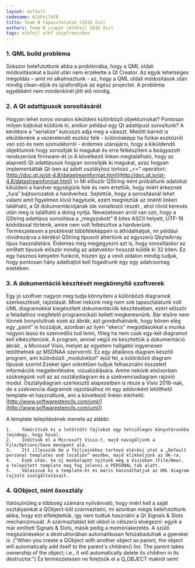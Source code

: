 ```yaml
---
layout: default
codename: AlkFejlHf8
title: Team B tapasztalatok (2016 ősz)
authors: Team B csapat (AlkFejl 2016 ősz)
tags: alkfejl afhf skipfromindex
---
```


### 1. QML build probléma

Sokszor belefutottunk abba a problémába, hogy a QML oldali módosításokat a build után nem érzékelte a Qt Creator.
Az egyik lehetséges megoldás – amit mi alkalmaztunk -  az, hogy a QML oldali módosítások után mindig clean-eljük és újrafordítjuk az egész projectet.
A probléma egyébként nem mindenkinél jött elő mindig.

### 2. A Qt adattípusok sorosításáról

Hogyan lehet soros vonalon kiküldeni különböző objektumokat? Pontosan milyen bájtokat küldünk ki,
amikor például egy Qt adattípust sorosítunk? A kérdésre a "serialize" kulcsszó adja meg a választ.
Mielőtt bármit is elküldenénk a vezérelendő eszköz felé - különösképp ha fizikai eszközről van szó és nem szimulátorról - érdemes utánajárni,
hogy a kiküldendő objektumok hogy sorosítják ki magukat és erre felkészíteni a beágyazott rendszerünk firmware-ét.\n
A következő linken megtalálható, hogy az alapvető Qt adattípusok hogyan sorosítják ki magukat,
azaz hogyan implementálták Qt-ben az adott osztályhoz tortozó „<<” operátort:
[http://doc.qt.io/qt-4.8/datastreamformat.html](http://doc.qt.io/qt-4.8/datastreamformat.html) \n
Mi először QString-ként próbáltunk adatokat kiküldeni a hardver egységünk felé és nem értettük,
hogy miért érkeznek „fura” bájtsorozatok a hardverhez. Sejtettük,
hogy a sorosításnál lehet valami amit figyelmen kívül hagytunk, ezért megnéztük az iménti linken található,
a Qt dokumentációjának ide vonatkozó részét , ahol rövid keresés után meg is található a dolog nyitja.
Nevezetesen arról van szó, hogy a QString adattípus sorosítása a „megszokott” 8 bites ASCII helyett,
UTF-16 kódolással történik, amire nem volt felkészítve a hardverünk.
Természetesen a problémát többféleképpen is áthidalhatjuk, mi például rövidrezárva a kérdést QString típusról áttértünk az egyszerű QbyteArray típus használatára.
Érdemes még megjegyezni azt is, hogy sorosításkor az említett típusok először mindig az adatvektor hosszát küldik ki 32 biten.
Ez egy hasznos kényelmi funkció, hiszen így a vevő oldalon mindig tudjuk, hogy pontosan hány adatbájtot kell fogadnunk egy egy adatcsomag esetében.

### 3. A dokumentáció készítését megkönnyítő szoftverek

Egy jó szoftver nagyon meg tudja könnyíteni a különböző diagramok szerkesztését, rajzolását.
Mivel nekünk még nem sok tapasztalatunk volt UML diagramokkal kiegészített dokumentációk készítésében, ezért először a feladathoz megfelelő programo(ka)t kellett megkeresnünk.
Bár elsőre nem tűnnek bonyolultnak ezek az ábrák, azt gondolhatnánk, hogy bőven elég egy „paint” is hozzájuk, azonban az ilyen "ekecs" megoldásokkal a munka nagyon lassú és szenvedős tud lenni,
főleg ha nem csak egy-két diagramot kell elkészítenünk. A program, amivel végül mi készítettük a dokumentáció ábráit , a Microsof Visio, melyet az egyetem hallgatói ingyenesen letölthetnek az MSDNAA szerverről.
Ez egy általános diagram készítő program, ami különböző „modulokból” épül fel, a különböző diagram típusok szerint.Ezeket igen sokrétűen tudjuk felhasználni összetett információk megjelenítésére, vizualizálására.
Amire nekünk elsősorban szükségünk volt az az osztálydiagram és a szekvenciadiagram rajzoló modul. Osztálydiagram szerkesztő alapesetben is része a Visio 2016-nak, de a szekvencia diagramok rajzolásához mi egy addonként letölthető template-et használtunk, ami a következő linken elérhető:   
[http://www.softwarestencils.com/uml/](http://www.softwarestencils.com/uml/)

A template telepítésének menete az alábbi:

    1.    Tömörítsük ki a letöltött fájlokat egy tetszőleges könyvtárunkba (mindegy, hogy hová).
    2.    Indítsuk el a Microsoft Visio-t, majd navigáljunk a File/Options/Save menüpont alá.
    3.    Itt illesszük be a fájljainkhoz tartozó elérési utat a „Default personal templates and location” mezőbe, majd klikkeljünk az OK-ra.
    4.    Ezek után, ha új munkalapot nyitunk meg a Visioban (File/New),  a telepített template meg fog jelenni a PERSONAL tab alatt.
    5.    Válasszuk ki a template-et és máris használhatjuk az UML diagram rajzoló szolgáltatásait.

### 4. QObject, mint ősosztály

Valószínűleg a többség számára nyilvánvaló, hogy miért kell a saját osztályainkat a QObject-ből származtatni,
mi azonban mégis belefutottunk abba, hogy ezt elfelejtettük, így nem tudtuk használni a Qt Signals & Slots mechanizmusát.
A származtatást két okból is célszerű elvégezni: egyik a már említett Signals & Slots, másik pedig a memóriakezelés.
A szülő megszűnésekor a destruktorában automatikusan felszabadulnak a gyerekei is.
("When you create a QObject with another object as parent, the object will automatically add itself to the parent's children() list. The parent takes ownership of the object; i.e., it will automatically delete its children in its destructor.")
És természetesen ne felejtsük el a Q_OBJECT makrót sem!
